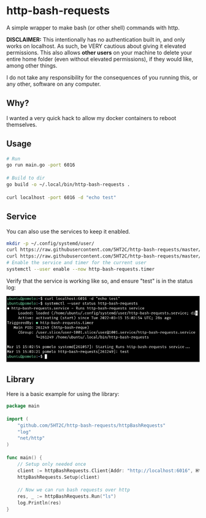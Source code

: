 # http-bash-requests

A simple wrapper to make bash (or other shell) commands with http.

**DISCLAIMER:**
This intentionally has no authentication built in, and only works on localhost. As such, be VERY cautious about giving it elevated permissions.
This also allows **other users** on your machine to delete your entire home folder (even without elevated permissions), if they would like, among other things.

I do not take any responsibility for the consequences of you running this, or any other, software on any computer.

## Why?

I wanted a very quick hack to allow my docker containers to reboot themselves.

## Usage

```bash
# Run
go run main.go -port 6016

# Build to dir
go build -o ~/.local/bin/http-bash-requests .

curl localhost -port 6016 -d "echo test"
```

## Service

You can also use the services to keep it enabled.

```bash
mkdir -p ~/.config/systemd/user/
curl https://raw.githubusercontent.com/5HT2C/http-bash-requests/master/http-bash-requests.service -o ~/.config/systemd/user/http-bash-requests.service
curl https://raw.githubusercontent.com/5HT2C/http-bash-requests/master/http-bash-requests.timer -o ~/.config/systemd/user/http-bash-requests.timer
# Enable the service and timer for the current user
systemctl --user enable --now http-bash-requests.timer
```

Verify that the service is working like so, and ensure "test" is in the status log:

![](https://raw.githubusercontent.com/5HT2C/http-bash-requests/master/img.png)

## Library

Here is a basic example for using the library:

```go
package main

import (
	"github.com/5HT2C/http-bash-requests/httpBashRequests"
	"log"
	"net/http"
)

func main() {
	// Setup only needed once
	client := httpBashRequests.Client{Addr: "http://localhost:6016", HttpClient: &http.Client{Timeout: 5 * time.Minute}}
	httpBashRequests.Setup(client)

	// Now we can run bash requests over http
	res, _ := httpBashRequests.Run("ls")
	log.Println(res)
}
```
